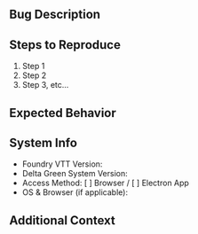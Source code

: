 ## Bug Description

<!-- A clear and concise description of the problem, include screenshots or recordings of the issue. In addition, open the console (F12 on most machines) and take a screenshot of any errors you might see after reproducing the issue. -->

## Steps to Reproduce

1. Step 1
2. Step 2
3. Step 3, etc...

## Expected Behavior

<!-- Describe what you expected to happen. -->

## System Info

- Foundry VTT Version:
- Delta Green System Version:
- Access Method: [ ] Browser / [ ] Electron App
- OS & Browser (if applicable):

## Additional Context

<!-- Optional: Add additional screenshots, logs, or other context here. -->
